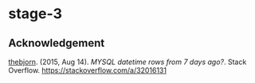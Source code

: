 # stage-3

## Acknowledgement
[thebjorn](https://stackoverflow.com/users/75103/thebjorn). (2015, Aug 14). *MYSQL datetime rows from 7 days ago?*. Stack Overflow. https://stackoverflow.com/a/32016131
